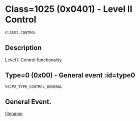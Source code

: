 # Class=1025 (0x0401) - Level II Control

    CLASS2.CONTROL

## Description

Level II Control functionality.
## Type=0 (0x00) - General event :id=type0
```
VSCP2_TYPE_CONTROL_GENERAL
```
General Event.
----

[filename](./bottom_copyright.md ':include')